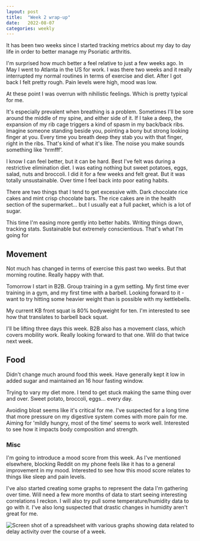 ```yaml
---
layout: post
title:  "Week 2 wrap-up"
date:   2022-08-07
categories: weekly
---
```

It has been two weeks since I started tracking metrics about my day to day life in order to better manage my Psoriatic arthritis.

I'm surprised how much better a feel relative to just a few weeks ago. In May I went to Atlanta in the US for work. I was there two weeks and it really interrupted my normal routines in terms of exercise and diet. After I got back I felt pretty rough. Pain levels were high, mood was low. 

At these point I was overrun with nihilistic feelings. Which is pretty typical for me. 

It's especially prevalent when breathing is a problem. Sometimes I'll be sore around the middle of my spine, and either side of it. If I take a deep, the expansion of my rib cage triggers a kind of spasm in my back/back ribs. Imagine someone standing beside you, pointing a bony but strong looking finger at you. Every time you breath deep they stab you with that finger, right in the ribs. That's kind of what it's like. The noise you make sounds something like 'hrmfff'.

I know I can feel better, but it can be hard. Best I've felt was during a restrictive elimination diet. I was eating nothing but sweet potatoes, eggs, salad, nuts and broccoli. I did it for a few weeks and felt great. But it was totally unsustainable. Over time I feel back into poor eating habits.

There are two things that I tend to get excessive with. Dark chocolate rice cakes and mint crisp chocolate bars. The rice cakes are in the health section of the supermarket... but I usually eat a full packet, which is a lot of sugar.

This time I'm easing more gently into better habits. Writing things down, tracking stats. Sustainable but extremely conscientious. That's what I'm going for


## Movement

Not much has changed in terms of exercise this past two weeks. But that morning routine. Really happy with that.

Tomorrow I start in B2B. Group training in a gym setting. My first time ever training in a gym, and my first time with a barbell. Looking forward to it - want to try hitting some heavier weight than is possible with my kettlebells. 

My current KB front squat is 80% bodyweight for ten. I'm interested to see how that translates to barbell back squat.

I'll be lifting three days this week. B2B also has a movement class, which covers mobility work. Really looking forward to that one. Will do that twice next week.

## Food

Didn't change much around food this week. Have generally kept it low in added sugar and maintained an 16 hour fasting window. 

Trying to vary my diet more. I tend to get stuck making the same thing over and over. Sweet potato, broccoli, eggs... every day.

Avoiding bloat seems like it's critical for me. I've suspected for a long time that more pressure on my digestive system comes with more pain for me. Aiming for 'mildly hungry, most of the time' seems to work well. Interested to see how it impacts body composition and strength.

### Misc

I'm going to introduce a mood score from this week. As I've mentioned elsewhere, blocking Reddit on my phone feels like it has to a general improvement in my mood. Interested to see how this mood score relates to things like sleep and pain levels.

I've also started creating some graphs to represent the data I'm gathering over time. Will need a few more months of data to start seeing interesting correlations I reckon. I will also try pull some temperature/humidity data to go with it. I've also long suspected that drastic changes in humidity aren't great for me.

![Screen shot of a spreadsheet with various graphs showing data related to delay activity over the course of a week.](/img/graphs_screenshot.png)